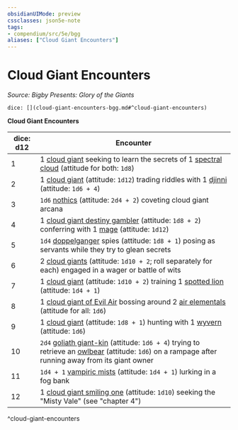```yaml
---
obsidianUIMode: preview
cssclasses: json5e-note
tags:
- compendium/src/5e/bgg
aliases: ["Cloud Giant Encounters"]
---
```

# Cloud Giant Encounters
*Source: Bigby Presents: Glory of the Giants* 

`dice: [](cloud-giant-encounters-bgg.md#^cloud-giant-encounters)`

**Cloud Giant Encounters**

| dice: d12 | Encounter |
|-----------|-----------|
| 1 | 1 [cloud giant](/compendium/bestiary/giant/cloud-giant.md) seeking to learn the secrets of 1 [spectral cloud](/compendium/bestiary/undead/spectral-cloud-bgg.md) (attitude for both: `1d8`) |
| 2 | 1 [cloud giant](/compendium/bestiary/giant/cloud-giant.md) (attitude: `1d12`) trading riddles with 1 [djinni](/compendium/bestiary/elemental/djinni.md) (attitude: `1d6 + 4`) |
| 3 | `1d6` [nothics](/compendium/bestiary/aberration/nothic.md) (attitude: `2d4 + 2`) coveting cloud giant arcana |
| 4 | 1 [cloud giant destiny gambler](/compendium/bestiary/giant/cloud-giant-destiny-gambler-bgg.md) (attitude: `1d8 + 2`) conferring with 1 [mage](/compendium/bestiary/humanoid/mage.md) (attitude: `1d12`) |
| 5 | `1d4` [doppelganger](/compendium/bestiary/monstrosity/doppelganger.md) spies (attitude: `1d8 + 1`) posing as servants while they try to glean secrets |
| 6 | 2 [cloud giants](/compendium/bestiary/giant/cloud-giant.md) (attitude: `1d10 + 2`; roll separately for each) engaged in a wager or battle of wits |
| 7 | 1 [cloud giant](/compendium/bestiary/giant/cloud-giant.md) (attitude: `1d10 + 2`) training 1 [spotted lion](/compendium/bestiary/beast/spotted-lion-bgg.md) (attitude: `1d4 + 1`) |
| 8 | 1 [cloud giant of Evil Air](/compendium/bestiary/giant/cloud-giant-of-evil-air-bgg.md) bossing around 2 [air elementals](/compendium/bestiary/elemental/air-elemental.md) (attitude for all: `1d6`) |
| 9 | 1 [cloud giant](/compendium/bestiary/giant/cloud-giant.md) (attitude: `1d8 + 1`) hunting with 1 [wyvern](/compendium/bestiary/dragon/wyvern.md) (attitude: `1d6`) |
| 10 | `2d4` [goliath giant-kin](/compendium/bestiary/humanoid/goliath-giant-kin-bgg.md) (attitude: `1d6 + 4`) trying to retrieve an [owlbear](/compendium/bestiary/monstrosity/owlbear.md) (attitude: `1d6`) on a rampage after running away from its giant owner |
| 11 | `1d4 + 1` [vampiric mists](/compendium/bestiary/undead/vampiric-mist-mpmm.md) (attitude: `1d4 + 1`) lurking in a fog bank |
| 12 | 1 [cloud giant smiling one](/compendium/bestiary/giant/cloud-giant-smiling-one-mpmm.md) (attitude: `1d10`) seeking the "Misty Vale" (see "chapter 4") |
^cloud-giant-encounters